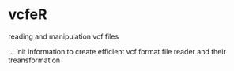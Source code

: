 # vcfeR
reading and manipulation vcf files

... init information to create efficient vcf format file reader and their treansformation
